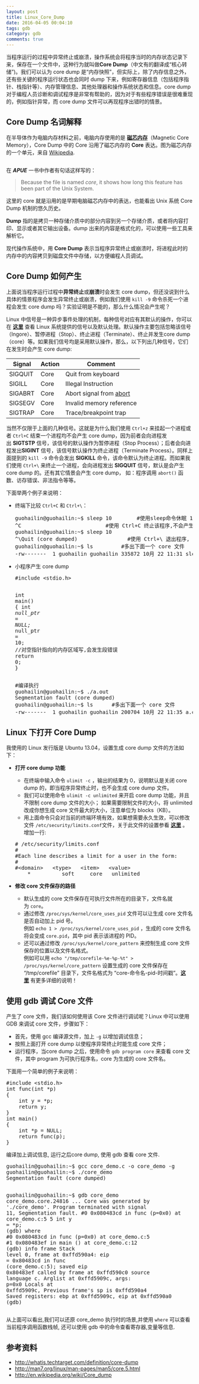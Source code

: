 ```yaml
---
layout: post
title: Linux_Core_Dump
date: 2016-04-05 00:04:10
tags: gdb
category: gdb
comments: true
---
```



<p>当程序运行的过程中异常终止或崩溃，操作系统会将程序当时的内存状态记录下来，保存在一个文件中，这种行为就叫做<strong>Core Dump</strong>（中文有的翻译成&ldquo;核心转储&rdquo;)。我们可以认为 core dump 是&ldquo;内存快照&rdquo;，但实际上，除了内存信息之外，还有些关键的程序运行状态也会同时 dump 下来，例如寄存器信息（包括程序指针、栈指针等）、内存管理信息、其他处理器和操作系统状态和信息。core dump 对于编程人员诊断和调试程序是非常有帮助的，因为对于有些程序错误是很难重现的，例如指针异常，而 core dump 文件可以再现程序出错时的情景。</p>
<h2>Core Dump 名词解释</h2>
<p>在半导体作为电脑内存材料之前，电脑内存使用的是&nbsp;<a href="http://en.wikipedia.org/wiki/Core_memory"><strong>磁芯内存</strong></a>（Magnetic Core Memory），Core Dump 中的 Core 沿用了磁芯内存的&nbsp;<strong>Core</strong>&nbsp;表达。图为磁芯内存的一个单元，来自&nbsp;<a href="http://en.wikipedia.org/wiki/Main_Page">Wikipedia</a>.</p>
<p><a href="https://github-camo.global.ssl.fastly.net/ae6f7881a591553390396805e918c314e2b00ff1/687474703a2f2f75706c6f61642e77696b696d656469612e6f72672f77696b6970656469612f636f6d6d6f6e732f7468756d622f642f64612f4b4c5f436f72654d656d6f72792e6a70672f36303070782d4b4c5f436f72654d656d6f72792e6a7067" target="_blank"><img src="https://github-camo.global.ssl.fastly.net/ae6f7881a591553390396805e918c314e2b00ff1/687474703a2f2f75706c6f61642e77696b696d656469612e6f72672f77696b6970656469612f636f6d6d6f6e732f7468756d622f642f64612f4b4c5f436f72654d656d6f72792e6a70672f36303070782d4b4c5f436f72654d656d6f72792e6a7067" alt="" /></a></p>
<p>在&nbsp;<strong><em>APUE</em></strong>&nbsp;一书中作者有句话这样写的：</p>
<blockquote>
<p>Because the file is named&nbsp;<em>core</em>, it shows how long this feature has been part of the Unix System.</p>
</blockquote>
<p>这里的 core 就是沿用的是早期电脑磁芯内存中的表达，也能看出 Unix 系统 Core Dump 机制的悠久历史。</p>
<p><strong>Dump</strong>&nbsp;指的是拷贝一种存储介质中的部分内容到另一个存储介质，或者将内容打印、显示或者其它输出设备。dump 出来的内容是格式化的，可以使用一些工具来解析它。</p>
<p>现代操作系统中，用&nbsp;<strong>Core Dump</strong>&nbsp;表示当程序异常终止或崩溃时，将进程此时的内存中的内容拷贝到磁盘文件中存储，以方便编程人员调试。</p>
<h2>Core Dump 如何产生</h2>
<p>上面说当程序运行过程中<strong>异常终止</strong>或<strong>崩溃</strong>时会发生 core dump，但还没说到什么具体的情景程序会发生异常终止或崩溃，例如我们使用&nbsp;<code>kill -9</code>&nbsp;命令杀死一个进程会发生 core dump 吗？实验证明是不能的，那么什么情况会产生呢？</p>
<p>Linux 中信号是一种异步事件处理的机制，每种信号对应有其默认的操作，你可以在&nbsp;<strong><a href="http://man7.org/linux/man-pages/man7/signal.7.html">这里</a></strong>&nbsp;查看 Linux 系统提供的信号以及默认处理。默认操作主要包括忽略该信号（Ingore）、暂停进程（Stop）、终止进程（Terminate）、终止并发生core dump（core）等。如果我们信号均是采用默认操作，那么，以下列出几种信号，它们在发生时会产生 core dump:</p>
<table>
<thead>
<tr><th>Signal</th><th>Action</th><th>Comment</th></tr>
</thead>
<tbody>
<tr>
<td>SIGQUIT</td>
<td>Core</td>
<td>Quit from keyboard</td>
</tr>
<tr>
<td>SIGILL</td>
<td>Core</td>
<td>Illegal Instruction</td>
</tr>
<tr>
<td>SIGABRT</td>
<td>Core</td>
<td>Abort signal from&nbsp;<a href="http://man7.org/linux/man-pages/man3/abort.3.html">abort</a></td>
</tr>
<tr>
<td>SIGSEGV</td>
<td>Core</td>
<td>Invalid memory reference</td>
</tr>
<tr>
<td>SIGTRAP</td>
<td>Core</td>
<td>Trace/breakpoint trap</td>
</tr>
</tbody>
</table>
<p>当然不仅限于上面的几种信号。这就是为什么我们使用&nbsp;<code>Ctrl+z</code>&nbsp;来挂起一个进程或者&nbsp;<code>Ctrl+C</code>&nbsp;结束一个进程均不会产生 core dump，因为前者会向进程发出&nbsp;<strong>SIGTSTP</strong>&nbsp;信号，该信号的默认操作为暂停进程（Stop Process）；后者会向进程发出<strong>SIGINT</strong>&nbsp;信号，该信号默认操作为终止进程（Terminate Process）。同样上面提到的&nbsp;<code>kill -9</code>&nbsp;命令会发出&nbsp;<strong>SIGKILL</strong>&nbsp;命令，该命令默认为终止进程。而如果我们使用&nbsp;<code>Ctrl+\</code>&nbsp;来终止一个进程，会向进程发出&nbsp;<strong>SIGQUIT</strong>&nbsp;信号，默认是会产生 core dump 的。还有其它情景会产生 core dump， 如：程序调用&nbsp;<code>abort()</code>&nbsp;函数、访存错误、非法指令等等。</p>
<p>下面举两个例子来说明：</p>
<ul>
<li>
<p>终端下比较&nbsp;<code>Ctrl+C</code>&nbsp;和&nbsp;<code>Ctrl+\</code>：</p>
<div class="highlight highlight-bash">
<pre>guohailin@guohailin:~<span class="nv">$ </span>sleep 10        <span class="c">#使用sleep命令休眠 10 s</span>
^C                           <span class="c">#使用 Ctrl+C 终止该程序,不会产生 core dump</span>
guohailin@guohailin:~<span class="nv">$ </span>sleep 10
^<span class="se">\Q</span>uit <span class="o">(</span>core dumped<span class="o">)</span>                <span class="c">#使用 Ctrl+\ 退出程序, 会产生 core dump</span>
guohailin@guohailin:~<span class="nv">$ </span>ls         <span class="c">#多出下面一个 core 文件</span>
-rw------- &nbsp;1 guohailin guohailin 335872 10月 22 11:31 sleep.core.21990
</pre>
</div>
</li>
<li>
<p>小程序产生 core dump</p>
<div class="highlight highlight-c">
<pre><span class="cp">#include &lt;stdio.h&gt;</span>

<span class="kt">int</span> <span class="nf">main</span><span class="p">()</span>
<span class="p">{</span>
    <span class="kt">int</span> <span class="o">*</span><span class="n">null_ptr</span> <span class="o">=</span> <span class="nb">NULL</span><span class="p">;</span>
    <span class="o">*</span><span class="n">null_ptr</span> <span class="o">=</span> <span class="mi">10</span><span class="p">;</span>            <span class="c1">//对空指针指向的内存区域写,会发生段错误</span>
    <span class="k">return</span> <span class="mi">0</span><span class="p">;</span>
<span class="p">}</span>
</pre>
</div>
<div class="highlight highlight-bash">
<pre><span class="c">#编译执行</span>
guohailin@guohailin:~<span class="nv">$ </span>./a.out
Segmentation fault <span class="o">(</span>core dumped<span class="o">)</span>
guohailin@guohailin:~<span class="nv">$ </span>ls      <span class="c">#多出下面一个 core 文件</span>
-rw-------  1 guohailin guohailin 200704 10月 22 11:35 a.out.core.22070    
</pre>
</div>
</li>
</ul>
<h2>Linux 下打开 Core Dump</h2>
<p>我使用的 Linux 发行版是 Ubuntu 13.04，设置生成 core dump 文件的方法如下：</p>
<ul>
<li>
<p><strong>打开 core dump 功能</strong></p>
<ul>
<li>在终端中输入命令&nbsp;<code>ulimit -c</code>&nbsp;，输出的结果为 0，说明默认是关闭 core dump 的，即当程序异常终止时，也不会生成 core dump 文件。</li>
<li>我们可以使用命令&nbsp;<code>ulimit -c unlimited</code>&nbsp;来开启 core dump 功能，并且不限制 core dump 文件的大小； 如果需要限制文件的大小，将 unlimited 改成你想生成 core 文件最大的大小，注意单位为 blocks（KB）。</li>
<li>用上面命令只会对当前的终端环境有效，如果想需要永久生效，可以修改文件&nbsp;<code>/etc/security/limits.conf</code>文件，关于此文件的设置参看&nbsp;<strong><a href="http://manpages.ubuntu.com/manpages/hardy/man5/limits.conf.5.html">这里</a></strong>&nbsp;。增加一行:</li>
</ul>
<div class="highlight highlight-bash">
<pre><span class="c"># /etc/security/limits.conf</span>
<span class="c">#</span>
<span class="c">#Each line describes a limit for a user in the form:</span>
<span class="c">#</span>
<span class="c">#&lt;domain&gt;   &lt;type&gt;   &lt;item&gt;   &lt;value&gt;</span>
    *          soft     core   unlimited
</pre>
</div>
</li>
<li>
<p><strong>修改 core 文件保存的路径</strong></p>
<ul>
<li>默认生成的 core 文件保存在可执行文件所在的目录下，文件名就为&nbsp;<code>core</code>。</li>
<li>通过修改&nbsp;<code>/proc/sys/kernel/core_uses_pid</code>&nbsp;文件可以让生成 core 文件名是否自动加上 pid 号。<br />例如&nbsp;<code>echo 1 &gt; /proc/sys/kernel/core_uses_pid</code>&nbsp;，生成的 core 文件名将会变成&nbsp;<code>core.pid</code>，其中 pid 表示该进程的 PID。</li>
<li>还可以通过修改&nbsp;<code>/proc/sys/kernel/core_pattern</code>&nbsp;来控制生成 core 文件保存的位置以及文件名格式。<br />例如可以用&nbsp;<code>echo "/tmp/corefile-%e-%p-%t" &gt; /proc/sys/kernel/core_pattern</code>&nbsp;设置生成的 core 文件保存在 &ldquo;/tmp/corefile&rdquo; 目录下，文件名格式为 &ldquo;core-命令名-pid-时间戳&rdquo;。<strong><a href="http://man7.org/linux/man-pages/man5/core.5.html">这里</a></strong>&nbsp;有更多详细的说明！</li>


</ul>


</li>


</ul>
<h2>使用 gdb 调试 Core 文件</h2>
<p>产生了 core 文件，我们该如何使用该 Core 文件进行调试呢？Linux 中可以使用 GDB 来调试 core 文件，步骤如下：</p>
<ul>
<li>首先，使用 gcc 编译源文件，加上&nbsp;<code>-g</code>&nbsp;以增加调试信息；</li>
<li>按照上面打开 core dump 以使程序异常终止时能生成 core 文件；</li>
<li>运行程序，当core dump 之后，使用命令&nbsp;<code>gdb program core</code>&nbsp;来查看 core 文件，其中 program 为可执行程序名，core 为生成的 core 文件名。</li>


</ul>
<p>下面用一个简单的例子来说明：</p>
<div class="highlight highlight-c">
<pre><span class="cp">#include &lt;stdio.h&gt;</span>
<span class="kt">int</span> <span class="nf">func</span><span class="p">(</span><span class="kt">int</span> <span class="o">*</span><span class="n">p</span><span class="p">)</span>
<span class="p">{</span>
    <span class="kt">int</span> <span class="n">y</span> <span class="o">=</span> <span class="o">*</span><span class="n">p</span><span class="p">;</span>
    <span class="k">return</span> <span class="n">y</span><span class="p">;</span>
<span class="p">}</span>
<span class="kt">int</span> <span class="nf">main</span><span class="p">()</span>
<span class="p">{</span>
    <span class="kt">int</span> <span class="o">*</span><span class="n">p</span> <span class="o">=</span> <span class="nb">NULL</span><span class="p">;</span>
    <span class="k">return</span> <span class="n">func</span><span class="p">(</span><span class="n">p</span><span class="p">);</span>
<span class="p">}</span>
</pre>
</div>
<p>编译加上调试信息, 运行之后core dump, 使用 gdb 查看 core 文件.</p>
<div class="highlight highlight-bash">
<pre>guohailin@guohailin:~<span class="nv">$ </span>gcc core_demo.c -o core_demo -g
guohailin@guohailin:~<span class="nv">$ </span>./core_demo 
Segmentation fault <span class="o">(</span>core dumped<span class="o">)</span>

guohailin@guohailin:~<span class="nv">$ </span>gdb core_demo core_demo.core.24816
...
Core was generated by <span class="s1">'./core_demo'</span>.
Program terminated with signal 11, Segmentation fault.
<span class="c">#0  0x080483cd in func (p=0x0) at core_demo.c:5</span>
5       int <span class="nv">y</span> <span class="o">=</span> *p;
<span class="o">(</span>gdb<span class="o">)</span>  where
<span class="c">#0  0x080483cd in func (p=0x0) at core_demo.c:5</span>
<span class="c">#1  0x080483ef in main () at core_demo.c:12</span>
<span class="o">(</span>gdb<span class="o">)</span> info frame
Stack level 0, frame at 0xffd590a4:
 <span class="nv">eip</span> <span class="o">=</span> 0x80483cd in func <span class="o">(</span>core_demo.c:5<span class="o">)</span>; saved eip 0x80483ef
 called by frame at 0xffd590c0
 <span class="nb">source </span>language c.
 Arglist at 0xffd5909c, args: <span class="nv">p</span><span class="o">=</span>0x0
 Locals at 0xffd5909c, Previous frame<span class="err">'</span>s sp is 0xffd590a4
 Saved registers:
  ebp at 0xffd5909c, eip at 0xffd590a0
<span class="o">(</span>gdb<span class="o">)</span> 
</pre>
</div>
<p>从上面可以看出,我们可以还原 core_demo 执行时的场景,并使用&nbsp;<code>where</code>&nbsp;可以查看当前程序调用函数栈帧, 还可以使用 gdb 中的命令查看寄存器,变量等信息.</p>
<h2>参考资料</h2>
<ul>
<li><a href="http://whatis.techtarget.com/definition/core-dump">http://whatis.techtarget.com/definition/core-dump</a></li>
<li><a href="http://man7.org/linux/man-pages/man5/core.5.html">http://man7.org/linux/man-pages/man5/core.5.html</a></li>
<li><a href="http://en.wikipedia.org/wiki/Core_dump">http://en.wikipedia.org/wiki/Core_dump</a></li>
</ul>
